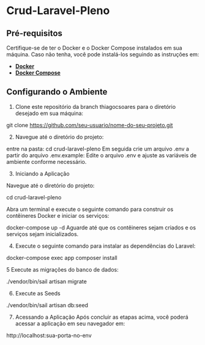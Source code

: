 # Crud-Laravel-Pleno

## Pré-requisitos

Certifique-se de ter o Docker e o Docker Compose instalados em sua máquina. 
Caso não tenha, você pode instalá-los seguindo as instruções em:

- [**Docker**](https://docs.docker.com/get-docker/)
- [**Docker Compose**](https://docs.docker.com/compose/install/)

## Configurando o Ambiente

1. Clone este repositório da branch thiagocsoares para o diretório desejado em sua máquina:

git clone https://github.com/seu-usuario/nome-do-seu-projeto.git

2. Navegue até o diretório do projeto:

entre na pasta:
cd crud-laravel-pleno 
Em seguida crie um arquivo .env a partir do arquivo .env.example:
Edite o arquivo .env e ajuste as variáveis de ambiente conforme necessário.

3. Iniciando a Aplicação

Navegue até o diretório do projeto:

cd crud-laravel-pleno

Abra um terminal e execute o seguinte comando para construir os contêineres Docker e iniciar os serviços:

docker-compose up -d
Aguarde até que os contêineres sejam criados e os serviços sejam inicializados.

4. Execute o seguinte comando para instalar as dependências do Laravel:

docker-compose exec app composer install

5 Execute as migrações do banco de dados:

./vendor/bin/sail artisan migrate

6. Execute as Seeds

./vendor/bin/sail artisan db:seed

7. Acessando a Aplicação
Após concluir as etapas acima, você poderá acessar a aplicação em seu navegador em:

http://localhost:sua-porta-no-env

